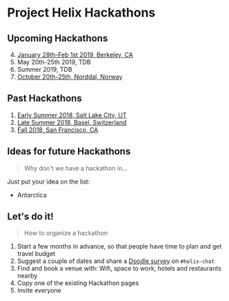 # Project Helix Hackathons

## Upcoming Hackathons

4. [January 28th-Feb 1st 2019, Berkeley, CA](4-sfo.md)
5. May 20th-25th 2019, TDB
6. Summer 2019, TDB
7. [October 20th-25th, Norddal, Norway](7-aes.md)

## Past Hackathons

1. [Early Summer 2018, Salt Lake City, UT](1-slc.md)
2. [Late Summer 2018, Basel, Switzerland](2-bsl.md)
3. [Fall 2018, San Francisco, CA](3-sfo.md)

## Ideas for future Hackathons

> Why don't we have a hackathon in…

Just put your idea on the list:

- Antarctica

## Let's do it!

> How to organize a hackathon

1. Start a few months in advance, so that people have time to plan and get travel budget
2. Suggest a couple of dates and share a [Doodle survey](https://doodle.com/poll/g9y6sb72nz9yb7rw) on `#helix-chat`
3. Find and book a venue with: Wifi, space to work, hotels and restaurants nearby
4. Copy one of the existing Hackathon pages
5. Invite everyone